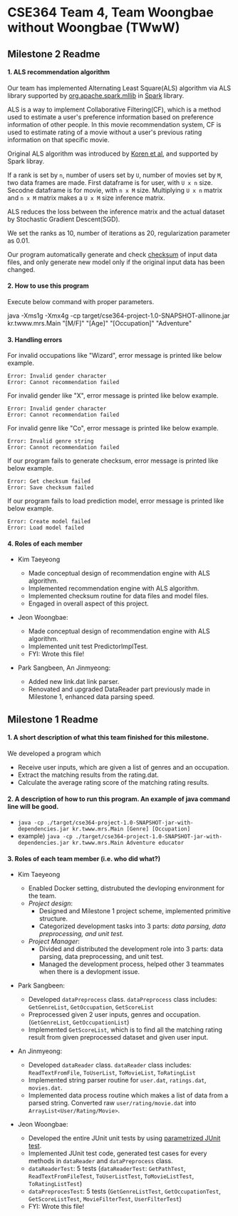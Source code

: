 
# CSE364 Team 4, Team Woongbae without Woongbae (TWwW)  

## Milestone 2 Readme

#### 1. ALS recommendation algorithm
  Our team has implemented Alternating Least Square(ALS) algorithm via ALS library supported by [org.apache.spark.mllib](https://spark.apache.org/docs/latest/mllib-collaborative-filtering.html#collaborative-filtering) in [Spark](https://spark.apache.org/docs/latest/index.html) library.

  ALS is a way to implement Collaborative Filtering(CF), which is a method used to estimate a user's preference information based on preference information of other people.
  In this movie recommendation system, CF is used to estimate rating of a movie without a user's previous rating information on that specific movie. 

  Original ALS algorithm was introduced by [Koren et al](https://dl.acm.org/doi/10.1109/MC.2009.263), and supported by Spark libray.

  If a rank is set by `n`, number of users set by `U`, number of movies set by `M`, two data frames are made.
  First dataframe is for user, with `U x n` size. Secodne dataframe is for movie, with `n x M` size.
  Multiplying `U x n` matrix and `n x M` matrix makes a `U x M` size inference matrix.

  ALS reduces the loss between the inference matrix and the actual dataset by Stochastic Gradient Descent(SGD).

  We set the ranks as 10, number of iterations as 20, regularization parameter as 0.01.

  Our program automatically generate and check [checksum](https://en.wikipedia.org/wiki/Checksum) of input data files,
  and only generate new model only if the original input data has been changed.

#### 2. How to use this program

Execute below command with proper parameters.

java -Xms1g -Xmx4g -cp target/cse364-project-1.0-SNAPSHOT-allinone.jar kr.twww.mrs.Main "[M/F]" "[Age]" "[Occupation]" "Adventure"

#### 3. Handling errors

For invalid occupations like "Wizard", error message is printed like below example.
```
Error: Invalid gender character
Error: Cannot recommendation failed
```

For invalid gender like "X", error message is printed like below example.
```
Error: Invalid gender character
Error: Cannot recommendation failed
```

For invalid genre like "Co", error message is printed like below example.
```
Error: Invalid genre string
Error: Cannot recommendation failed
```

If our program fails to generate checksum, error message is printed like below example.
```
Error: Get checksum failed
Error: Save checksum failed
```

If our program fails to load prediction model, error message is printed like below example.
```
Error: Create model failed
Error: Load model failed
```

#### 4. Roles of each member

- Kim Taeyeong
  * Made conceptual design of recommendation engine with ALS algorithm.
  * Implemented recommendation engine with ALS algorithm.
  * Implemented checksum routine for data files and model files.
  * Engaged in overall aspect of this project. 

- Jeon Woongbae: 
  * Made conceptual design of recommendation engine with ALS algorithm.
  * Implemented unit test PredictorImplTest.
  * FYI: Wrote this file!

- Park Sangbeen, An Jinmyeong:
  * Added new link.dat link parser.
  * Renovated and upgraded DataReader part previously made in Milestone 1, enhanced data parsing speed.

## Milestone 1 Readme

#### 1. A short description of what this team finished for this milestone.
  We developed a program which
  - Receive user inputs, which are given a list of genres and an occupation.  
  - Extract the matching results from the rating.dat.   
  - Calculate the average rating score of the matching rating results.  

#### 2. A description of how to run this program. An example of java command line will be good.
  - ```java -cp ./target/cse364-project-1.0-SNAPSHOT-jar-with-dependencies.jar kr.twww.mrs.Main [Genre] [Occupation]```
  - example) ```java -cp ./target/cse364-project-1.0-SNAPSHOT-jar-with-dependencies.jar kr.twww.mrs.Main Adventure educator```

#### 3. Roles of each team member (i.e. who did what?)

- Kim Taeyeong
  * Enabled Docker setting, distrubuted the devloping environment for the team.
  * *Project design*:
    - Designed and Milestone 1 project scheme, implemented primitive structure.
    - Categorized development tasks into 3 parts: *data parsing, data preprocessing, and unit test.*
  * *Project Manager*:
    - Divided and distributed the development role into 3 parts: data parsing, data preprocessing, and unit test.
    - Managed the development process, helped other 3 teammates when there is a devlopment issue.
  
- Park Sangbeen:  
  * Developed `dataPreprocess` class. `dataPreprocess` class includes: `GetGenreList`, `GetOccupation`, `GetScoreList`
  * Preprocessed given 2 user inputs, genres and occupation. (`GetGenreList`,  `GetOccupationList`)
  * Implemented `GetScoreList`, which is to find all the matching rating result from given preprocessed dataset and given user input.

- An Jinmyeong: 
  * Developed `dataReader` class. `dataReader` class includes: `ReadTextFromFile`, `ToUserList`, `ToMovieList`, `ToRatingList`
  * Implemented string parser routine for `user.dat`, `ratings.dat`, `movies.dat`.
  * Implemented data process routine which makes a list of data from a parsed string. Converted raw `user/rating/movie.dat` into `ArrayList<User/Rating/Movie>`.

- Jeon Woongbae: 
  * Developed the entire JUnit unit tests by using [parametrized JUnit test](https://github.com/junit-team/junit4/wiki/Parameterized-tests).
  * Implemented JUnit test code, generated test cases for every methods in `dataReader` and `dataPreprocess` class.
  * `dataReaderTest`: 5 tests (`dataReaderTest`: `GetPathTest`, `ReadTextFromFileTest`, `ToUserListTest`, `ToMovieListTest`, `ToRatingListTest`)
  * `dataPreprocesTest`: 5 tests (`GetGenreListTest`, `GetOccupationTest`, `GetScoreListTest`, `MovieFilterTest`, `UserFilterTest`)
  * FYI: Wrote this file!
